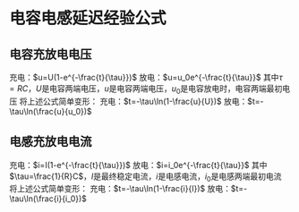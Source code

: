 # 电容电感延迟经验公式

## 电容充放电电压
充电：$u=U(1-e^{-\frac{t}{\tau}})$
放电：$u=u_0e^{-\frac{t}{\tau}}$
其中$\tau=RC$，$U$是电容两端电压，$u$是电容两端电压，$u_0$是电容放电时，电容两端最初电压
将上述公式简单变形：
充电：$t=-\tau\ln(1-\frac{u}{U})$
放电：$t=-\tau\ln(\frac{u}{u_0})$

## 电感充放电电流
充电：$i=I(1-e^{-\frac{t}{\tau}})$
放电：$i=i_0e^{-\frac{t}{\tau}}$
其中$\tau=\frac{1}{R}C$，$I$是最终稳定电流，$i$是电感电流，$i_0$是电感两端最初电流
将上述公式简单变形：
充电：$t=-\tau\ln(1-\frac{i}{I})$
放电：$t=-\tau\ln(\frac{i}{i_0})$